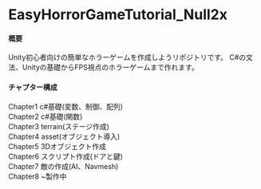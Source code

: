 # EasyHorrorGameTutorial_Null2x

#### 概要
Unity初心者向けの簡単なホラーゲームを作成しようリポジトリです。
C#の文法、Unityの基礎からFPS視点のホラーゲームまで作れます。

#### チャプター構成
Chapter1 c#基礎(変数、制御、配列)  
Chapter2 c#基礎(関数)  
Chapter3 terrain(ステージ作成)  
Chapter4 asset(オブジェクト導入)  
Chapter5 3Dオブジェクト作成  
Chapter6 スクリプト作成(ドアと鍵)  
Chapter7 敵の作成(AI、Navmesh)  
Chapter8 ~製作中 
  
